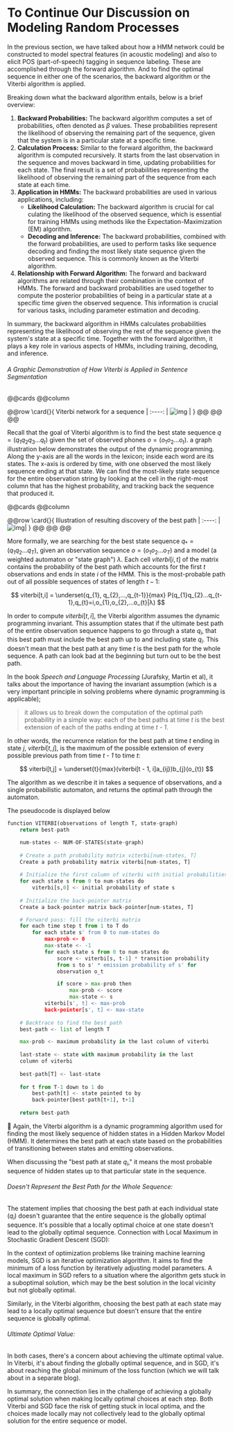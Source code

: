 # To Continue Our Discussion on Modeling Random Processes

In the previous section, we have talked about how a HMM network could be constructed to model spectral features (in acoustic modeling) and also to elicit POS (part-of-speech) tagging in sequence labeling. These are accomplished through the forward algorithm. And to find the optimal sequence in either one of the scenarios, the backward algorithm or the Viterbi algorithm is applied.

Breaking down what the backward algorithm entails, below is a brief overview:

1. **Backward Probabilities:**
   The backward algorithm computes a set of probabilities, often denoted as $\beta$ values. These probabilities represent the likelihood of observing the remaining part of the sequence, given that the system is in a particular state at a specific time.
2. **Calculation Process:**
   Similar to the forward algorithm, the backward algorithm is computed recursively. It starts from the last observation in the sequence and moves backward in time, updating probabilities for each state. The final result is a set of probabilities representing the likelihood of observing the remaining part of the sequence from each state at each time.
3. **Application in HMMs:**
   The backward probabilities are used in various applications, including:
   * **Likelihood Calculation:** The backward algorithm is crucial for cal culating the likelihood of the observed sequence, which is essential for training HMMs using methods like the Expectation-Maximization (EM) algorithm.
   * **Decoding and Inference:** The backward probabilities, combined with the forward probabilities, are used to perform tasks like sequence decoding and finding the most likely state sequence given the observed sequence. This is commonly known as the Viterbi algorithm.
4. **Relationship with Forward Algorithm:**
   The forward and backward algorithms are related through their combination in the context of HMMs. The forward and backward probabilities are used together to compute the posterior probabilities of being in a particular state at a specific time given the observed sequence. This information is crucial for various tasks, including parameter estimation and decoding.

In summary, the backward algorithm in HMMs calculates probabilities representing the likelihood of observing the rest of the sequence given the system's state at a specific time. Together with the forward algorithm, it plays a key role in various aspects of HMMs, including training, decoding, and inference.

###### A Graphic Demonstration of How Viterbi is Applied in Sentence Segmentation

@@cards @@column

@@row
\card{}{
Viterbi network for a sequence |
:----: |
![img](../extras/hmm/viterbi.jpg) |
}
@@
@@ @@

Recall that the goal of Viterbi algorithm is to find the best state sequence $q=(q_{1}q_{2}q_{3}...q_{t})$ given the set of observed phones $o=(o_{1}o_{2}...o_{t})$. a graph illustration below demonstrates the output of the dynamic programming. Along the y-axis are all the words in the lexicon; inside each word are its states. The x-axis is ordered by time, with one observed the most likely sequence ending at that state. We can find the most-likely state sequence for the entire observation string by looking at the cell in the right-most column that has the highest probability, and tracking back the sequence that produced it.




@@cards @@column

@@row
\card{}{
Illustration of resulting discovery of the best path |
:----: |
![img](../extras/hmm/viterbi2.jpg)|
}
@@
@@ @@

More formally, we are searching for the best state sequence $q_{*} = (q_{1}q_{2}...q_{T})$, given an observation sequence $o = (o_{1}o_{2}...o_{T})$ and a model (a weighted automaton or "state graph") $λ$. Each cell $viterbi[i,t]$ of the matrix contains the probability of the best path which accounts for the first _t_ observations and ends in state _i_ of the HMM. This is the most-probable path out of all possible sequences of states of length $t - 1$:


$$
viterbi[t,i] = \underset{q_{1}, q_{2},...,q_{t-1}}{max}  P(q_{1}q_{2}...q_{t-1},q_{t}=i,o_{1},o_{2},...o_{t}|λ)
$$

In order to compute $viterbi[t,i]$, the Viterbi algorithm assumes the dynamic programming invariant. This assumption states that if the ultimate best path of the entire observation sequence happens to go through a state $q_{i}$, that this best path must include the best path up to and including state $q_{i}$. This doesn't mean that the best path at any time _t_ is the best path for the whole sequence. A path can look bad at the beginning but turn out to be the best path.

In the book _Speech and Language Processing_ (Jurafsky, Martin et al), it talks about the importance of having the invariant assumption (which is a very important principle in solving problems where dynamic programming is applicable);

> it allows us to break down the computation of the optimal path probability in a simple way: each of the best paths at time _t_ is the best extension of each of the paths ending at time _t - 1_.

In other words, the recurrence relation for the best path at time _t_ ending in state _j_, $viterbi[t,j]$, is the maximum of the possible extension of every possible previous path from time _t - 1_ to time _t_:


$$
viterbi[t,j] = \underset{t}{max}(viterbi[t - 1, i]a_{ij})b_{j}(o_{t})
$$

The algorithm as we describe it in takes a sequence of observations, and a single probabilistic automaton, and returns the optimal path through the automaton.

The pseudocode is displayed below

```python
function VITERBI(observations of length T, state-graph) 
    return best-path

    num-states <- NUM-OF-STATES(state-graph)
    
    # Create a path probability matrix viterbi[num-states, T]
    Create a path probability matrix viterbi[num-states, T]
    
    # Initialize the first column of viterbi with initial probabilities
    for each state s from 0 to num-states do
        viterbi[s,0] <- initial probability of state s
    
    # Initialize the back-pointer matrix
    Create a back-pointer matrix back-pointer[num-states, T]

    # Forward pass: fill the viterbi matrix
    for each time step t from 1 to T do
        for each state s' from 0 to num-states do
            max-prob <- 0
            max-state <- -1
            for each state s from 0 to num-states do
                score <- viterbi[s, t-1] * transition probability 
                from s to s' * emission probability of s' for 
                observation o_t

                if score > max-prob then
                    max-prob <- score
                    max-state <- s
            viterbi[s', t] <- max-prob
            back-pointer[s', t] <- max-state
    
    # Backtrace to find the best path
    best-path <- list of length T

    max-prob <- maximum probability in the last column of viterbi
    
    last-state <- state with maximum probability in the last 
    column of viterbi
    
    best-path[T] <- last-state
    
    for t from T-1 down to 1 do
        best-path[t] <- state pointed to by 
        back-pointer[best-path[t+1], t+1]
    
    return best-path
```

💭 Again, the Viterbi algorithm is a dynamic programming algorithm used for finding the most likely sequence of hidden states in a Hidden Markov Model (HMM). It determines the best path at each state based on the probabilities of transitioning between states and emitting observations.

When discussing the "best path at state $q_{i}$," it means the most probable sequence of hidden states up to that particular state in the sequence.

###### Doesn't Represent the Best Path for the Whole Sequence:

The statement implies that choosing the best path at each individual state ($q_{i}$) doesn't guarantee that the entire sequence is the globally optimal sequence. It's possible that a locally optimal choice at one state doesn't lead to the globally optimal sequence.
Connection with Local Maximum in Stochastic Gradient Descent (SGD):

In the context of optimization problems like training machine learning models, SGD is an iterative optimization algorithm. It aims to find the minimum of a loss function by iteratively adjusting model parameters.
A local maximum in SGD refers to a situation where the algorithm gets stuck in a suboptimal solution, which may be the best solution in the local vicinity but not globally optimal.

Similarly, in the Viterbi algorithm, choosing the best path at each state may lead to a locally optimal sequence but doesn't ensure that the entire sequence is globally optimal.

###### Ultimate Optimal Value:

In both cases, there's a concern about achieving the ultimate optimal value. In Viterbi, it's about finding the globally optimal sequence, and in SGD, it's about reaching the global minimum of the loss function (which we will talk about in a separate blog).

In summary, the connection lies in the challenge of achieving a globally optimal solution when making locally optimal choices at each step. Both Viterbi and SGD face the risk of getting stuck in local optima, and the choices made locally may not collectively lead to the globally optimal solution for the entire sequence or model.
